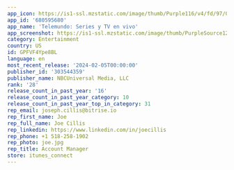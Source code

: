```yaml
---
app_icon: https://is1-ssl.mzstatic.com/image/thumb/Purple116/v4/fd/97/0a/fd970a33-2f7a-03ed-8aa4-12cf06f1de35/AppIcon-1x_U007emarketing-0-7-0-0-0-85-220-0.png/1024x1024bb.png
app_id: '680595680'
app_name: 'Telemundo: Series y TV en vivo'
app_screenshot: https://is1-ssl.mzstatic.com/image/thumb/PurpleSource126/v4/5e/71/7b/5e717b3b-ffd0-378a-2e3c-bd746e2438c4/aa484e63-0c2a-440d-9a87-9c728144927f_Instance__U00231.png/1242x2688bb.png
category: Entertainment
country: US
id: GPFVF4Ype8BL
language: en
most_recent_release: '2024-02-05T00:00:00'
publisher_id: '303544359'
publisher_name: NBCUniversal Media, LLC
rank: '28'
release_count_in_past_year: '16'
release_count_in_past_year_category: 10
release_count_in_past_year_top_in_category: 31
rep_email: joseph.cillis@bitrise.io
rep_first_name: Joe
rep_full_name: Joe Cillis
rep_linkedin: https://www.linkedin.com/in/joecillis
rep_phone: +1 518-258-1902
rep_photo: joe.jpg
rep_title: Account Manager
store: itunes_connect
---
```

